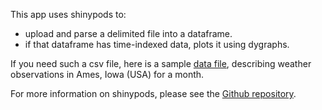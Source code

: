 This app uses shinypods to:

- upload and parse a delimited file into a dataframe.
- if that dataframe has time-indexed data, plots it using dygraphs.

If you need such a csv file, here is a sample [data file](https://raw.githubusercontent.com/ijlyttle/shinypod/master/inst/extdata/wx_ames.csv), describing weather observations in Ames, Iowa (USA) for a month.

For more information on shinypods, please see the [Github repository](https://github.com:ijlyttle/shinypod).
